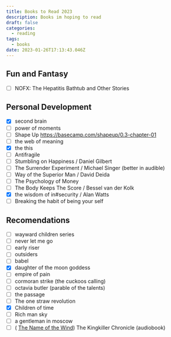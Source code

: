 ```yaml
---
title: Books to Read 2023
description: Books im hoping to read
draft: false
categories:
  - reading
tags:
  - books
date: 2023-01-26T17:13:43.046Z
---
```


## Fun and Fantasy
- [ ] NOFX: The Hepatitis Bathtub and Other Stories

## Personal Development
- [x] second brain
- [ ] power of moments 
- [ ] Shape Up https://basecamp.com/shapeup/0.3-chapter-01
- [ ] the web of meaning
- [x] the this
- [ ] Antifragile
- [ ] Stumbling on Happiness / Daniel Gilbert
- [ ] The Surrender Experiment / Michael Singer (better in audible)
- [ ] Way of the Superior Man / David Deida
- [ ] The Psychology of Money
- [ ] The Body Keeps The Score / Bessel van der Kolk
- [x] the wisdom of in#security / Alan Watts
- [ ] Breaking the habit of being your self 

## Recomendations
- [ ] wayward children series
- [ ] never let me go
- [ ] early riser
- [ ] outsiders 
- [ ] babel
- [x] daughter of the moon goddess 
- [ ] empire of pain
- [ ] cormoran strike (the cuckoos calling)
- [ ] octavia butler (parable of the talents)
- [ ] the passage 
- [ ] The one straw revolution 
- [x] Children of time
- [ ] Rich man sky
- [ ] a gentleman in moscow
- [ ] ( [The Name of the Wind](https://www.google.com/search?q=The+Name+of+the+Wind&stick=H4sIAAAAAAAAAONgFuLSz9U3MEnLySkzUwKzjSpM4-MNtOSyk630k_Lzs_VzMktSixKLKuOLU4syU4utQILFi1hFQjJSFfwSc1MV8tMUSoDs8My8lB2sjAAxkd4AVAAAAA&sa=X&ved=2ahUKEwi14P_2q538AhWlGjQIHaXKCQMQgOQBegQIHRAE "The Name of the Wind")) The Kingkiller Chronicle (audiobook)

